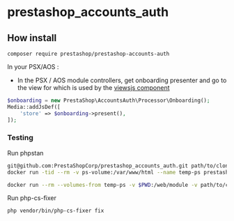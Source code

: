 # prestashop_accounts_auth

## How install
```
composer require prestashop/prestashop-accounts-auth
```

In your PSX/AOS :


- In the PSX / AOS module controllers, get onboarding presenter and go to the view for which is used by the
[viewsjs component](https://github.com/PrestaShopCorp/prestashop_accounts_vue_components)

```php
$onboarding = new PrestaShop\AccountsAuth\Processor\Onboarding();
Media::addJsDef([
    'store' => $onboarding->present(),
]);
```

### Testing

Run phpstan

```bash
git@github.com:PrestaShopCorp/prestashop_accounts_auth.git path/to/clone
docker run -tid --rm -v ps-volume:/var/www/html --name temp-ps prestashop/prestashop;

docker run --rm --volumes-from temp-ps -v $PWD:/web/module -v path/to/clone:/web/ps_accounts -e _PS_ROOT_DIR_=/var/www/html --workdir=/web/module phpstan/phpstan:0.12 analyse --configuration=/web/module/tests/phpstan/phpstan.neon
```

Run php-cs-fixer
```bash
php vendor/bin/php-cs-fixer fix
```
